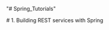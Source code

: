 "# Spring_Tutorials" 

#   1 .   B u i l d i n g   R E S T   s e r v i c e s   w i t h   S p r i n g 
 
 
